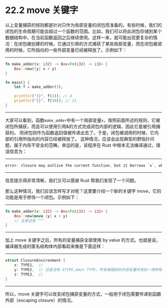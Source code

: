 # 22.2 move 关键字

以上变量捕获的规则都是针对只作为局部变量的闭包而准备的。有些时候，我们的闭包的生命周期可能会超过一个函数的范围。比如，我们可以将此闭包存储到某个数据结构中，在当前函数返回之后继续使用。这样一来，就可能出现更复杂的情况：在闭包被创建的时候，它通过引用的方式捕获了某些局部变量，而在闭包被调用的时候，它所指向的一些外部变量已经被释放了。示例如下：

---

```rust
fn make_adder(x: i32) -> Box<Fn(i32) -> i32> {
    Box::new(|y| x + y)
}

fn main() {
    let f = make_adder(3);

    println!("{}", f(1)); // 4
    println!("{}", f(10)); // 13
}
```

---

大家可以看到，函数`make_adder`中有一个局部变量`x`，按照前面所述的规则，它被闭包所捕获，而且可以使用引用&的方式完成闭包内部的逻辑，因此它是被引用捕获的。
而闭包则作为函数返回值被传递出去了。于是，闭包被调用的时候，它内部的引用所指向的内容已经被释放了。
这种情况，应该会出现典型的野指针问题，属于内存不安全的范畴。幸运的是，该程序在 Rust 中根本无法编译通过，错误信息为：

---

```rust
error: closure may outlive the current function, but it borrows `x`, which is owned by the current function [E0373]
```

---

信息提示得非常清晰，我们又可以感谢 Rust 帮我们发现了一个问题。

那么这种情况，我们应该怎样写才对呢？这里要介绍一个新的关键字 move，它的功能是用于修饰一个闭包。示例如下：

---

```rust
fn make_adder(x: i32) -> Box<Fn(i32) -> i32> {
    Box::new(move |y| x + y)
    // 注意这里 ^^^
}
```

---

加上 move 关键字之后，所有的变量捕获全部使用 by value 的方式。也就是说，编译器生成的匿名结构体内部看起来像是下面这样：

---

```rust
struct ClosureEnvironment {
    x: TYPE1,  //
    y: TYPE2,  // 这里没有 &TYPE,&mut TYPE，所有被捕获的外部变量所有权一律转移进闭包
    z: TYPE3,  //
}
```

---

所以，move 关键字可以改变闭包捕获变量的方式，一般用于闭包需要传递到函数外部（escaping closure）的情况。
